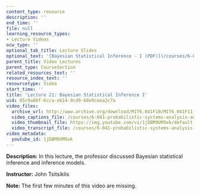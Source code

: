 ```yaml
---
content_type: resource
description: ''
end_time: ''
file: null
learning_resource_types:
- Lecture Videos
ocw_type: ''
optional_tab_title: Lecture Slides
optional_text: '[Bayesian Statistical Inference - I (PDF)](/courses/6-041-probabilistic-systems-analysis-and-applied-probability-fall-2010/resources/mit6_041f10_l21)'
parent_title: Video Lectures
parent_type: CourseSection
related_resources_text: ''
resource_index_text: ''
resourcetype: Video
start_time: ''
title: 'Lecture 21: Bayesian Statistical Inference I'
uid: 85c9a88f-6cca-eb14-9cd9-68e9ceea2c7a
video_files:
  archive_url: http://www.archive.org/download/MIT6.041F10/MIT6_041F11_lec21_300k.mp4
  video_captions_file: /courses/6-041-probabilistic-systems-analysis-and-applied-probability-fall-2010/46da123444da528b9ab12e80d063586c_1jDBM9UM9xk.vtt
  video_thumbnail_file: https://img.youtube.com/vi/1jDBM9UM9xk/default.jpg
  video_transcript_file: /courses/6-041-probabilistic-systems-analysis-and-applied-probability-fall-2010/faf10a91f28f064cb73e8d53b7bf5b90_1jDBM9UM9xk.pdf
video_metadata:
  youtube_id: 1jDBM9UM9xk
---
```


**Description:** In this lecture, the professor discussed Bayesian statistical inference and inference models.

**Instructor:** John Tsitsiklis

**Note:** The first few minutes of this video are missing.



